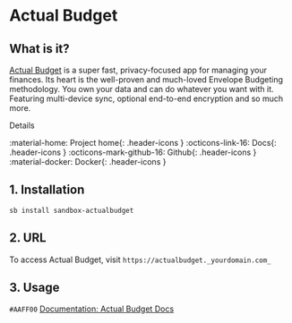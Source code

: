 # **Actual Budget**
## **What is it?**

[Actual Budget](https://actualbudget.org/) is a super fast, privacy-focused app for managing your finances. Its heart is the well-proven and much-loved Envelope Budgeting methodology.
You own your data and can do whatever you want with it. Featuring multi-device sync, optional end-to-end encryption and so much more.

Details

:material-home: Project home{: .header-icons }	:octicons-link-16: Docs{: .header-icons }	:octicons-mark-github-16: Github{: .header-icons }	:material-docker: Docker{: .header-icons }

## **1. Installation**

``sb install sandbox-actualbudget``

## **2. URL**

To access Actual Budget, visit ``https://actualbudget._yourdomain.com_``

## **3. Usage**

`#AAFF00` [Documentation: Actual Budget Docs](https://actualbudget.org/docs/)

